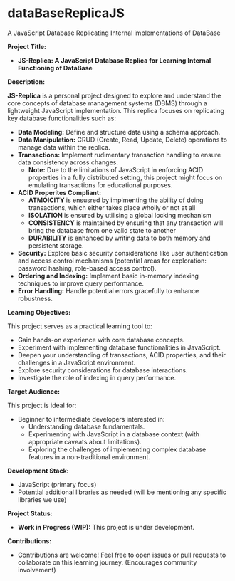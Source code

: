 # dataBaseReplicaJS
 A JavaScript Database Replicating Internal implementations of DataBase

 **Project Title:**

* **JS-Replica: A JavaScript Database Replica for Learning Internal Functioning of DataBase** 

**Description:**

**JS-Replica** is a personal project designed to explore and understand the core concepts of database management systems (DBMS) through a lightweight JavaScript implementation. This replica focuses on replicating key database functionalities such as:

* **Data Modeling:** Define and structure data using a schema approach.
* **Data Manipulation:** CRUD (Create, Read, Update, Delete) operations to manage data within the replica.
* **Transactions:** Implement rudimentary transaction handling to ensure data consistency across changes. 
    * **Note:** Due to the limitations of JavaScript in enforcing ACID properties in a fully distributed setting, this project might focus on emulating transactions for educational purposes. 
* **ACID Properites Compliant:** 
    * **ATMOICITY**  is ensusred by implmenting the ability of doing transactions, which either takes place wholly or not at all
    * **ISOLATION**  is ensured by utilising a global locking mechanism 
    * **CONSISTENCY**  is maintained by ensuring that any transaction will bring the database from one valid state to another
    * **DURABILITY**  is enhanced by writing data to both memory and persistent storage.
* **Security:** Explore basic security considerations like user authentication and access control mechanisms (potential areas for exploration: password hashing, role-based access control).
* **Ordering and Indexing:** Implement basic in-memory indexing techniques to improve query performance.
* **Error Handling:** Handle potential errors gracefully to enhance robustness.


**Learning Objectives:**

This project serves as a practical learning tool to:

* Gain hands-on experience with core database concepts.
* Experiment with implementing database functionalities in JavaScript.
* Deepen your understanding of transactions, ACID properties, and their challenges in a JavaScript environment.
* Explore security considerations for database interactions.
* Investigate the role of indexing in query performance.

**Target Audience:**

This project is ideal for:

* Beginner to intermediate developers interested in:
    * Understanding database fundamentals.
    * Experimenting with JavaScript in a database context (with appropriate caveats about limitations).
    * Exploring the challenges of implementing complex database features in a non-traditional environment.

**Development Stack:**

* JavaScript (primary focus)
* Potential additional libraries as needed (will be mentioning any specific libraries we use)

**Project Status:**

* **Work in Progress (WIP):** This project is under development.

**Contributions:**

* Contributions are welcome! Feel free to open issues or pull requests to collaborate on this learning journey. (Encourages community involvement)

